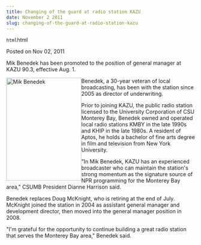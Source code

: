 ```yaml
---
title: Changing of the guard at radio station KAZU
date: November 2 2011
slug: changing-of-the-guard-at-radio-station-kazu
---
```


`html`html

<span class="date">Posted on Nov 02, 2011 </span>

<p>Mik Benedek has been promoted to the position of general manager
at KAZU 90.3, effective Aug. 1.</p>
<p><img alt="Mik Benedek" src="https://news.csumb.edu/sites/default/files/imagecache/medium/65/attachments/news/images/mik_new_headshot.jpg" style="float:left; width:200px; height:275px">Benedek, a 30-year
veteran of local broadcasting, has been with the station since 2005
as director of underwriting.</img></p>
<p>Prior to joining KAZU, the public radio station licensed to the
University Corporation of CSU Monterey Bay, Benedek owned and
operated local radio stations KMBY in the late 1990s and KHIP in
the late 1980s. A resident of Aptos, he holds a bachelor of fine
arts degree in film and television from New York University.</p>
<p>&quot;In Mik Benedek, KAZU has an experienced broadcaster who can
maintain the station&apos;s strong momentum as the signature source of
NPR programming for the Monterey Bay area,&quot; CSUMB President Dianne
Harrison said.</p>
<p>Benedek replaces Doug McKnight, who is retiring at the end of
July. McKnight joined the station in 2004 as assistant general
manager and development director, then moved into the general
manager position in 2008.</p>
<p>&quot;I&apos;m grateful for the opportunity to continue building a great
radio station that serves the Monterey Bay area,&quot; Benedek said.</p>

```

```
